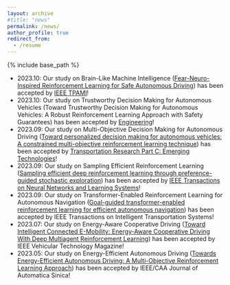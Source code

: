 ```yaml
---
layout: archive
#title: "news"
permalink: /news/
author_profile: true
redirect_from:
  - /resume
---
```


{% include base_path %}


* 2023.10: Our study on Brain-Like Machine Intelligence ([Fear-Neuro-Inspired Reinforcement Learning for Safe Autonomous Driving](https://www.researchgate.net/publication/374522737_Fear-Neuro-Inspired_Reinforcement_Learning_for_Safe_Autonomous_Driving)) has been accepted by [IEEE TPAMI](https://ieeexplore.ieee.org/document/10273631)!
* 2023.10: Our study on Trustworthy Decision Making for Autonomous Vehicles (Toward Trustworthy Decision Making for Autonomous Vehicles: A Robust Reinforcement Learning Approach with Safety Guarantees) has been accepted by [Engineering](https://www.sciencedirect.com/journal/engineering)!
* 2023.09: Our study on Multi-Objective Decision Making for Autonomous Driving  ([Toward personalized decision making for autonomous vehicles: A constrained multi-objective reinforcement learning technique](https://www.researchgate.net/publication/374338188_Toward_Personalized_Decision_Making_for_Autonomous_Vehicles_A_Constrained_Multi-Objective_Reinforcement_Learning_Technique)) has been accepted by [Transportation
Research Part C: Emerging Technologies](https://www.sciencedirect.com/science/article/abs/pii/S0968090X2300342X)!
* 2023.09: Our study on Sampling Efficient Reinforcement Learning  ([Sampling efficient deep reinforcement learning through preference-guided stochastic
exploration](https://arxiv.org/pdf/2206.09627)) has been accepted by [IEEE Transactions on Neural Networks and Learning Systems]([https://www.sciencedirect.com/science/article/abs/pii/S0968090X2300342X](https://ieeexplore.ieee.org/abstract/document/10269149/)https://ieeexplore.ieee.org/abstract/document/10269149/)!
* 2023.09: Our study on Transformer-Enabled Reinforcement Learning for Autonomous Navigation  ([Goal-guided transformer-enabled reinforcement learning for efficient autonomous navigation](https://arxiv.org/pdf/2301.00362)) has been accepted by IEEE Transactions on Intelligent Transportation Systems!
* 2023.07: Our study on Energy-Aware Cooperative Driving ([Toward Intelligent Connected E-Mobility: Energy-Aware Cooperative Driving With Deep Multiagent Reinforcement Learning](https://www.researchgate.net/publication/372589389_Toward_Intelligent_Connected_E-Mobility_Energy-Aware_Cooperative_Driving_With_Deep_Multiagent_Reinforcement_Learning)) has been accepted by IEEE Vehicular Technology Magazine!
* 2023.05: Our study on Energy-Efficient Autonomous Driving ([Towards Energy-Efficient Autonomous Driving: A Multi-Objective Reinforcement Learning Approach](https://ieeexplore.ieee.org/stamp/stamp.jsp?arnumber=10113610)) has been accepted by IEEE/CAA Journal of Automatica Sinica!


  

